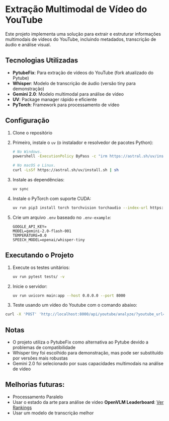 # Extração Multimodal de Vídeo do YouTube

Este projeto implementa uma solução para extrair e estruturar informações multimodais de vídeos do YouTube, incluindo metadados, transcrição de áudio e análise visual.

## Tecnologias Utilizadas

- **PytubeFix**: Para extração de vídeos do YouTube (fork atualizado do Pytube)
- **Whisper**: Modelo de transcrição de áudio (versão tiny para demonstração)
- **Gemini 2.0**: Modelo multimodal para análise de vídeo
- **UV**: Package manager rápido e eficiente
- **PyTorch**: Framework para processamento de vídeo

## Configuração

1. Clone o repositório

2. Primeiro, instale o `uv` (o instalador e resolvedor de pacotes Python):
   ```bash
   # No Windows.
   powershell -ExecutionPolicy ByPass -c "irm https://astral.sh/uv/install.ps1 | iex"

   # No macOS e Linux.
   curl -LsSf https://astral.sh/uv/install.sh | sh
   ```

3. Instale as dependências:
   ```bash
   uv sync
   ```

4. Instale o PyTorch com suporte CUDA:
   ```bash
   uv run pip3 install torch torchvision torchaudio --index-url https://download.pytorch.org/whl/cu118
   ```

5. Crie um arquivo `.env` baseado no `.env-example`:
   ```
   GOOGLE_API_KEY=
   MODEL=gemini-2.0-flash-001
   TEMPERATURE=0.0
   SPEECH_MODEL=openai/whisper-tiny
   ```

## Executando o Projeto

1. Execute os testes unitários:
   ```bash
   uv run pytest tests/ -v
   ```

2. Inicie o servidor:
   ```bash
   uv run uvicorn main:app --host 0.0.0.0 --port 8000
   ```

3. Teste usando um vídeo do Youtube com o comando abaixo:
```bash
curl -X 'POST' 'http://localhost:8000/api/youtube/analyze/?youtube_url=https%3A%2F%2Fwww.youtube.com%2Fwatch%3Fv%3DJzLtDZL7Nak'
```

## Notas

- O projeto utiliza o PytubeFix como alternativa ao Pytube devido a problemas de compatibilidade
- Whisper tiny foi escolhido para demonstração, mas pode ser substituído por versões mais robustas
- Gemini 2.0 foi selecionado por suas capacidades multimodais na análise de vídeo

## Melhorias futuras: 

- Processamento Paralelo
- Usar o estado da arte para análise de video **OpenVLM Leaderboard**: [Ver Rankings](https://huggingface.co/spaces/opencompass/open_vlm_leaderboard)
- Usar um modelo de transcrição melhor
